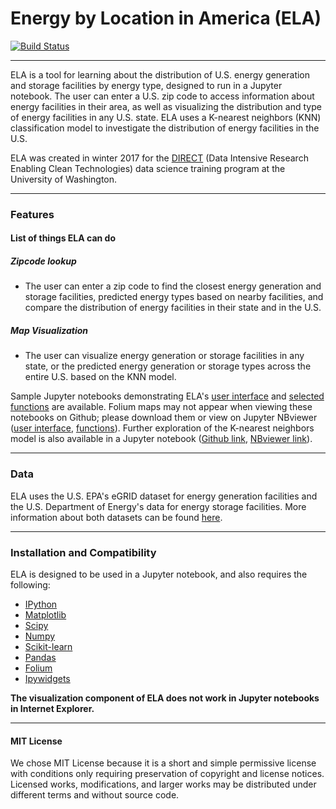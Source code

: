 # Energy by Location in America (ELA)


[![Build Status](https://travis-ci.org/DIRECT-Energy-Storage/ELA.svg?branch=master)](https://travis-ci.org/DIRECT-Energy-Storage/ELA)
___
ELA is a tool for learning about the distribution of U.S. energy generation and storage facilities by energy type, designed to run in a Jupyter notebook. The user can enter a U.S. zip code to access information about energy facilities in their area, as well as visualizing the distribution and type of energy facilities in any U.S. state. ELA uses a K-nearest neighbors (KNN) classification model to investigate the distribution of energy facilities in the U.S.

ELA was created in winter 2017 for the [DIRECT](https://uwdirect.github.io) (Data Intensive Research Enabling Clean Technologies) data science training program at the University of Washington.

---

### Features
#### List of things ELA can do
##### Zipcode lookup
* The user can enter a zip code to find the closest energy generation and storage facilities, predicted energy types based on nearby facilities, and compare the distribution of energy facilities in their state and in the U.S.

##### Map Visualization
* The user can visualize energy generation or storage facilities in any state, or the predicted energy generation or storage types across the entire U.S. based on the KNN model.


Sample Jupyter notebooks demonstrating ELA's [user interface](https://github.com/DIRECT-Energy-Storage/ELA/blob/master/examples/demo_ELA_interface.ipynb) and [selected functions](https://github.com/DIRECT-Energy-Storage/ELA/blob/master/examples/demo_ELA_functions.ipynb) are available. Folium maps may not appear when viewing these notebooks on Github; please download them or view on Jupyter NBviewer ([user interface](http://nbviewer.jupyter.org/github/DIRECT-Energy-Storage/ELA/blob/master/examples/demo_ELA_interface.ipynb), [functions](http://nbviewer.jupyter.org/github/DIRECT-Energy-Storage/ELA/blob/master/examples/demo_ELA_functions.ipynb)). Further exploration of the K-nearest neighbors model is also available in a Jupyter notebook ([Github link](https://github.com/DIRECT-Energy-Storage/ELA/blob/master/doc/Exploring_Classification_Model.ipynb), [NBviewer link](http://nbviewer.jupyter.org/github/DIRECT-Energy-Storage/ELA/blob/master/doc/Exploring_Classification_Model.ipynb)).



---

### Data

ELA uses the U.S. EPA's eGRID dataset for energy generation facilities and the U.S. Department of Energy's data for energy storage facilities. More information about both datasets can be found [here](https://github.com/UWDIRECT/cohort1-datasets/blob/master/ELA_EnergyByLocationInAmerica/data.md).

---
### Installation and Compatibility

ELA is designed to be used in a Jupyter notebook, and also requires the following:

* [IPython](http://ipython.org)
* [Matplotlib](http://matplotlib.org)
* [Scipy](https://scipy.org)
* [Numpy](http://www.numpy.org)
* [Scikit-learn](http://scikit-learn.org/stable/)
* [Pandas](http://pandas.pydata.org)
* [Folium](https://github.com/python-visualization/folium)
* [Ipywidgets](https://github.com/ipython/ipywidgets)

 __The visualization component of ELA does not work in Jupyter notebooks in Internet Explorer.__

---

#### MIT License
We chose MIT License because it is a short and simple permissive license with conditions only requiring preservation of copyright and license notices. Licensed works, modifications, and larger works may be distributed under different terms and without source code.
